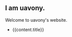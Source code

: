 <script lang="ts" setup>
import { useData } from 'vitepress'

const { theme } = useData()

</script>


## I am uavony.<Tag text="hua" /> 

Welcome to uavony's website.

<ul>
    <li v-for="content in theme.cusData" ><a :href="content.url">{{content.title}}</a></li>
</ul>

